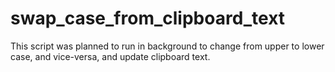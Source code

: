 # swap_case_from_clipboard_text
This script was planned to run in background to change from upper to lower case, and vice-versa, and update clipboard text.
